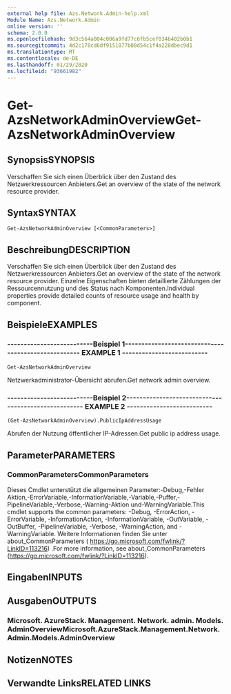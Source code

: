 ```yaml
---
external help file: Azs.Network.Admin-help.xml
Module Name: Azs.Network.Admin
online version: ''
schema: 2.0.0
ms.openlocfilehash: 9d3c564a004c006a9fd77c6fb5cef034b402b0b1
ms.sourcegitcommit: 4d2c178cd6df9151877b08d54c1f4a228dbec9d1
ms.translationtype: MT
ms.contentlocale: de-DE
ms.lasthandoff: 01/29/2020
ms.locfileid: "93661982"
---
```

# <span data-ttu-id="06d5d-101">Get-AzsNetworkAdminOverview</span><span class="sxs-lookup"><span data-stu-id="06d5d-101">Get-AzsNetworkAdminOverview</span></span>

## <span data-ttu-id="06d5d-102">Synopsis</span><span class="sxs-lookup"><span data-stu-id="06d5d-102">SYNOPSIS</span></span>
<span data-ttu-id="06d5d-103">Verschaffen Sie sich einen Überblick über den Zustand des Netzwerkressourcen Anbieters.</span><span class="sxs-lookup"><span data-stu-id="06d5d-103">Get an overview of the state of the network resource provider.</span></span>

## <span data-ttu-id="06d5d-104">Syntax</span><span class="sxs-lookup"><span data-stu-id="06d5d-104">SYNTAX</span></span>

```
Get-AzsNetworkAdminOverview [<CommonParameters>]
```

## <span data-ttu-id="06d5d-105">Beschreibung</span><span class="sxs-lookup"><span data-stu-id="06d5d-105">DESCRIPTION</span></span>
<span data-ttu-id="06d5d-106">Verschaffen Sie sich einen Überblick über den Zustand des Netzwerkressourcen Anbieters.</span><span class="sxs-lookup"><span data-stu-id="06d5d-106">Get an overview of the state of the network resource provider.</span></span> <span data-ttu-id="06d5d-107">Einzelne Eigenschaften bieten detaillierte Zählungen der Ressourcennutzung und des Status nach Komponenten.</span><span class="sxs-lookup"><span data-stu-id="06d5d-107">Individual properties provide detailed counts of resource usage and health by component.</span></span>

## <span data-ttu-id="06d5d-108">Beispiele</span><span class="sxs-lookup"><span data-stu-id="06d5d-108">EXAMPLES</span></span>

### <span data-ttu-id="06d5d-109">--------------------------Beispiel 1--------------------------</span><span class="sxs-lookup"><span data-stu-id="06d5d-109">-------------------------- EXAMPLE 1 --------------------------</span></span>
```
Get-AzsNetworkAdminOverview
```

<span data-ttu-id="06d5d-110">Netzwerkadministrator-Übersicht abrufen.</span><span class="sxs-lookup"><span data-stu-id="06d5d-110">Get network admin overview.</span></span>

### <span data-ttu-id="06d5d-111">--------------------------Beispiel 2--------------------------</span><span class="sxs-lookup"><span data-stu-id="06d5d-111">-------------------------- EXAMPLE 2 --------------------------</span></span>
```
(Get-AzsNetworkAdminOverview).PublicIpAddressUsage
```

<span data-ttu-id="06d5d-112">Abrufen der Nutzung öffentlicher IP-Adressen.</span><span class="sxs-lookup"><span data-stu-id="06d5d-112">Get public ip address usage.</span></span>

## <span data-ttu-id="06d5d-113">Parameter</span><span class="sxs-lookup"><span data-stu-id="06d5d-113">PARAMETERS</span></span>

### <span data-ttu-id="06d5d-114">CommonParameters</span><span class="sxs-lookup"><span data-stu-id="06d5d-114">CommonParameters</span></span>
<span data-ttu-id="06d5d-115">Dieses Cmdlet unterstützt die allgemeinen Parameter:-Debug,-Fehler Aktion,-ErrorVariable,-InformationVariable,-Variable,-Puffer,-PipelineVariable,-Verbose,-Warning-Aktion und-WarningVariable.</span><span class="sxs-lookup"><span data-stu-id="06d5d-115">This cmdlet supports the common parameters: -Debug, -ErrorAction, -ErrorVariable, -InformationAction, -InformationVariable, -OutVariable, -OutBuffer, -PipelineVariable, -Verbose, -WarningAction, and -WarningVariable.</span></span> <span data-ttu-id="06d5d-116">Weitere Informationen finden Sie unter about_CommonParameters ( https://go.microsoft.com/fwlink/?LinkID=113216) .</span><span class="sxs-lookup"><span data-stu-id="06d5d-116">For more information, see about_CommonParameters (https://go.microsoft.com/fwlink/?LinkID=113216).</span></span>

## <span data-ttu-id="06d5d-117">Eingaben</span><span class="sxs-lookup"><span data-stu-id="06d5d-117">INPUTS</span></span>

## <span data-ttu-id="06d5d-118">Ausgaben</span><span class="sxs-lookup"><span data-stu-id="06d5d-118">OUTPUTS</span></span>

### <span data-ttu-id="06d5d-119">Microsoft. AzureStack. Management. Network. admin. Models. AdminOverview</span><span class="sxs-lookup"><span data-stu-id="06d5d-119">Microsoft.AzureStack.Management.Network.Admin.Models.AdminOverview</span></span>

## <span data-ttu-id="06d5d-120">Notizen</span><span class="sxs-lookup"><span data-stu-id="06d5d-120">NOTES</span></span>

## <span data-ttu-id="06d5d-121">Verwandte Links</span><span class="sxs-lookup"><span data-stu-id="06d5d-121">RELATED LINKS</span></span>

